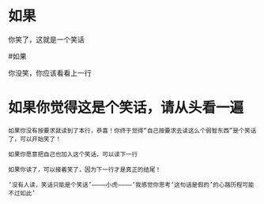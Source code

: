 # 如果
你笑了，这就是一个笑话

#如果

你没笑，你应该看看上一行
# 如果你觉得这是个笑话，请从头看一遍

    如果你没有按要求就读到了本行，恭喜！你终于觉得“自己按要求去读这么个弱智东西”是个笑话了，可以开始笑了！
    
    如果你愿意把自己也加入这个笑话，可以读下一行
    
    如果你读了，可以接着笑了，因为下一行才是真正的结尾！
    
    ‘没有人读，笑话只能是个笑话’————小虎————‘我感觉你思考‘这句话是假的’的心路历程可能不过如此’
